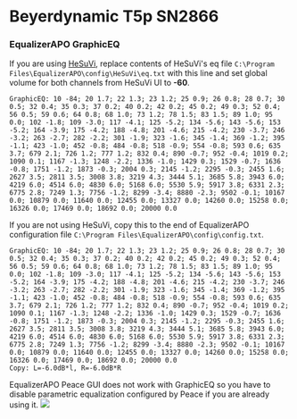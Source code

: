 # Beyerdynamic T5p SN2866
### EqualizerAPO GraphicEQ
If you are using [HeSuVi](https://sourceforge.net/projects/hesuvi/), replace contents of HeSuVi's eq file `C:\Program Files\EqualizerAPO\config\HeSuVi\eq.txt` with this line and set global volume for both channels from HeSuVi UI to **-60**.
```
GraphicEQ: 10 -84; 20 1.7; 22 1.3; 23 1.2; 25 0.9; 26 0.8; 28 0.7; 30 0.5; 32 0.4; 35 0.3; 37 0.2; 40 0.2; 42 0.2; 45 0.2; 49 0.3; 52 0.4; 56 0.5; 59 0.6; 64 0.8; 68 1.0; 73 1.2; 78 1.5; 83 1.5; 89 1.0; 95 0.0; 102 -1.8; 109 -3.0; 117 -4.1; 125 -5.2; 134 -5.6; 143 -5.6; 153 -5.2; 164 -3.9; 175 -4.2; 188 -4.8; 201 -4.6; 215 -4.2; 230 -3.7; 246 -3.2; 263 -2.7; 282 -2.2; 301 -1.9; 323 -1.6; 345 -1.4; 369 -1.2; 395 -1.1; 423 -1.0; 452 -0.8; 484 -0.8; 518 -0.9; 554 -0.8; 593 0.6; 635 3.7; 679 2.1; 726 1.2; 777 1.2; 832 0.4; 890 -0.7; 952 -0.4; 1019 0.2; 1090 0.1; 1167 -1.3; 1248 -2.2; 1336 -1.0; 1429 0.3; 1529 -0.7; 1636 -0.8; 1751 -1.2; 1873 -0.3; 2004 0.3; 2145 -1.2; 2295 -0.3; 2455 1.6; 2627 3.5; 2811 3.5; 3008 3.8; 3219 4.3; 3444 5.1; 3685 5.8; 3943 6.0; 4219 6.0; 4514 6.0; 4830 6.0; 5168 6.0; 5530 5.9; 5917 3.8; 6331 2.3; 6775 2.8; 7249 1.3; 7756 -1.2; 8299 -3.4; 8880 -2.3; 9502 -0.1; 10167 0.0; 10879 0.0; 11640 0.0; 12455 0.0; 13327 0.0; 14260 0.0; 15258 0.0; 16326 0.0; 17469 0.0; 18692 0.0; 20000 0.0
```
If you are not using HeSuVi, copy this to the end of EqualizerAPO configuration file `C:\Program Files\EqualizerAPO\config\config.txt`.
```
GraphicEQ: 10 -84; 20 1.7; 22 1.3; 23 1.2; 25 0.9; 26 0.8; 28 0.7; 30 0.5; 32 0.4; 35 0.3; 37 0.2; 40 0.2; 42 0.2; 45 0.2; 49 0.3; 52 0.4; 56 0.5; 59 0.6; 64 0.8; 68 1.0; 73 1.2; 78 1.5; 83 1.5; 89 1.0; 95 0.0; 102 -1.8; 109 -3.0; 117 -4.1; 125 -5.2; 134 -5.6; 143 -5.6; 153 -5.2; 164 -3.9; 175 -4.2; 188 -4.8; 201 -4.6; 215 -4.2; 230 -3.7; 246 -3.2; 263 -2.7; 282 -2.2; 301 -1.9; 323 -1.6; 345 -1.4; 369 -1.2; 395 -1.1; 423 -1.0; 452 -0.8; 484 -0.8; 518 -0.9; 554 -0.8; 593 0.6; 635 3.7; 679 2.1; 726 1.2; 777 1.2; 832 0.4; 890 -0.7; 952 -0.4; 1019 0.2; 1090 0.1; 1167 -1.3; 1248 -2.2; 1336 -1.0; 1429 0.3; 1529 -0.7; 1636 -0.8; 1751 -1.2; 1873 -0.3; 2004 0.3; 2145 -1.2; 2295 -0.3; 2455 1.6; 2627 3.5; 2811 3.5; 3008 3.8; 3219 4.3; 3444 5.1; 3685 5.8; 3943 6.0; 4219 6.0; 4514 6.0; 4830 6.0; 5168 6.0; 5530 5.9; 5917 3.8; 6331 2.3; 6775 2.8; 7249 1.3; 7756 -1.2; 8299 -3.4; 8880 -2.3; 9502 -0.1; 10167 0.0; 10879 0.0; 11640 0.0; 12455 0.0; 13327 0.0; 14260 0.0; 15258 0.0; 16326 0.0; 17469 0.0; 18692 0.0; 20000 0.0
Copy: L=-6.0dB*l, R=-6.0dB*R
```
EqualizerAPO Peace GUI does not work with GraphicEQ so you have to disable parametric equalization configured by Peace if you are already using it.
![](https://raw.githubusercontent.com/jaakkopasanen/AutoEq/master/results/Headphone.com/innerfidelity/onear/Beyerdynamic%20T5p%20SN2866/Beyerdynamic%20T5p%20SN2866.png)
